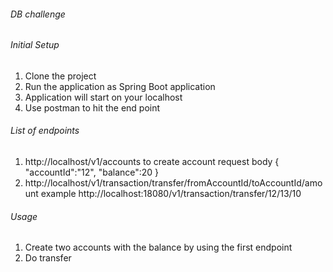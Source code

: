 ###### DB challenge

###### Initial Setup
1. Clone the project 
2. Run the application as Spring Boot application
3. Application will start on your localhost
4. Use postman to hit the end point
###### List of endpoints
1. http://localhost/v1/accounts  to create account
request body 
  {
   "accountId":"12",
   "balance":20
   }
2. http://localhost/v1/transaction/transfer/fromAccountId/toAccountId/amount
example http://localhost:18080/v1/transaction/transfer/12/13/10

###### Usage
1. Create two accounts with the balance by using the first endpoint
2. Do transfer


